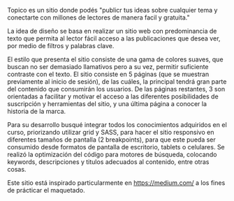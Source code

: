 Topico es un sitio donde podés "publicr tus ideas sobre cualquier tema y conectarte con millones de lectores de manera facil y gratuita."

La idea de diseño se basa en realizar un sitio web con predominancia de texto que permita al lector fácil acceso a las publicaciones que desea ver, por medio de filtros y palabras clave.

El estilo que presenta el sitio consiste de una gama de colores suaves, que buscan no ser demasiado llamativos pero a su vez, permitir suficiente contraste con el texto. El sitio consiste en 5 páginas (que se muestran previamente al inicio de sesión), de las cuáles, la principal tendrá gran parte del contenido que consumirán los usuarios. De las páginas restantes, 3 son orientadas a facilitar y motivar el acceso a las diferentes posibilidades de suscripción y herramientas del sitio, y una última página a conocer la historia de la marca.

Para su desarrollo busqué integrar todos los conocimientos adquiridos en el curso, priorizando utilizar grid y SASS, para hacer el sitio responsivo en diferentes tamaños de pantalla (2 breakpoints), para que este pueda ser consumido desde formatos de pantalla de escritorio, tablets o celulares. Se realizó la optimización del código para motores de búsqueda, colocando keywords, descripciones y titulos adecuados al contenido, entre otras cosas.

Este sitio está inspirado particularmente en https://medium.com/ a los fines de prácticar el maquetado.
